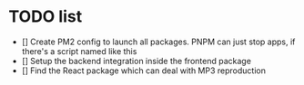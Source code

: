 # TODO list

- [] Create PM2 config to launch all packages. PNPM can just stop apps, if there's a script named like this
- [] Setup the backend integration inside the frontend package
- [] Find the React package which can deal with MP3 reproduction
